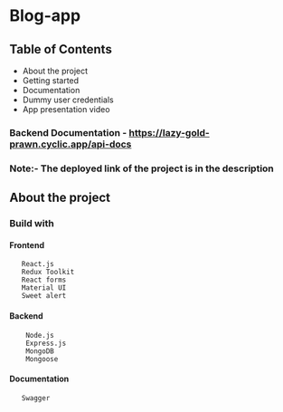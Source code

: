 # Blog-app

## Table of Contents
 * About the project
 * Getting started
 * Documentation
 * Dummy user credentials
 * App presentation video 

### Backend Documentation - https://lazy-gold-prawn.cyclic.app/api-docs

### Note:-  The deployed link of the project is in the description


## About the project

### Build with
   #### Frontend
       React.js
       Redux Toolkit
       React forms 
       Material UI
       Sweet alert

   #### Backend
        Node.js
        Express.js
        MongoDB
        Mongoose

  #### Documentation
       Swagger


       

